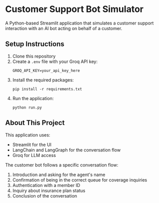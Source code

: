 
# Customer Support Bot Simulator

A Python-based Streamlit application that simulates a customer support interaction with an AI bot acting on behalf of a customer.

## Setup Instructions

1. Clone this repository
2. Create a `.env` file with your Groq API key:
   ```
   GROQ_API_KEY=your_api_key_here
   ```
3. Install the required packages:
   ```
   pip install -r requirements.txt
   ```
4. Run the application:
   ```
   python run.py
   ```

## About This Project

This application uses:
- Streamlit for the UI
- LangChain and LangGraph for the conversation flow
- Groq for LLM access

The customer bot follows a specific conversation flow:
1. Introduction and asking for the agent's name
2. Confirmation of being in the correct queue for coverage inquiries
3. Authentication with a member ID
4. Inquiry about insurance plan status
5. Conclusion of the conversation
